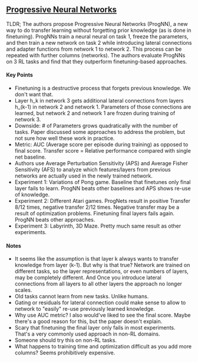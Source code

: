 ## [Progressive Neural Networks](http://arxiv.org/abs/1606.04671)

TLDR; The authors propose Progressive Neural Networks (ProgNN), a new way to do transfer learning without forgetting prior knowledge (as is done in finetuning). ProgNNs train a neural neural on task 1, freeze the parameters, and then train a new network on task 2 while introducing lateral connections and adapter functions from network 1 to network 2. This process can be repeated with further columns (networks). The authors evaluate ProgNNs on 3 RL tasks and find that they outperform finetuning-based approaches.

#### Key Points

- Finetuning is a destructive process that forgets previous knowledge. We don't want that.
- Layer h_k in network 3 gets additional lateral connections from layers h_(k-1) in network 2 and network 1. Parameters of those connections are learned, but network 2 and network 1 are frozen during training of network 3.
- Downside: # of Parameters grows quadratically with the number of tasks. Paper discussed some approaches to address the problem, but not sure how well these work in practice.
- Metric: AUC (Average score per episode during training) as opposed to final score. Transfer score = Relative performance compared with single net baseline. 
- Authors use Average Perturbation Sensitivity (APS) and Average Fisher Sensitivity (AFS) to analyze which features/layers from previous networks are actually used in the newly trained network.
- Experiment 1: Variations of Pong game. Baseline that finetunes only final layer fails to learn. ProgNN beats other  baselines and APS shows re-use of knowledge.
- Experiment 2: Different Atari games. ProgNets result in positive Transfer 8/12 times, negative transfer 2/12 times. Negative transfer may be a result of optimization problems. Finetuning final layers fails again. ProgNN beats other approaches.
- Experiment 3: Labyrinth, 3D Maze. Pretty much same result as other experiments.


#### Notes

- It seems like the assumption is that layer k always wants to transfer knowledge from layer (k-1). But why is that true? Network are trained on different tasks, so the layer representations, or even numbers of layers, may be completely different. And Once you introduce lateral connections from all layers to all other layers the approach no longer scales.
- Old tasks cannot learn from new tasks. Unlike humans.
- Gating or residuals for lateral connection could make sense to allow to network to "easily" re-use previously learned knowledge.
- Why use AUC metric? I also would've liked to see the final score. Maybe there's a good reason for this, but the paper doesn't explain.
- Scary that finetuning the final layer only fails in most experiments. That's a very commonly used approach in non-RL domains.
- Someone should try this on non-RL tasks.
- What happens to training time and optimization difficult as you add more columns? Seems prohibitively expensive.